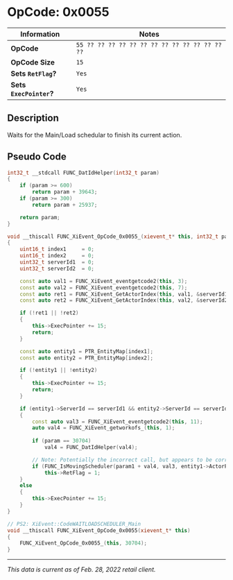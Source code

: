 # OpCode: 0x0055

| Information               | Notes |
|---                        |---    |
| **OpCode**                | `55 ?? ?? ?? ?? ?? ?? ?? ?? ?? ?? ?? ?? ?? ??` |
| **OpCode Size**           | `15`  |
| **Sets `RetFlag`?**       | `Yes` |
| **Sets `ExecPointer`?**   | `Yes` |

## Description

Waits for the Main/Load schedular to finish its current action.

## Pseudo Code

```cpp
int32_t __stdcall FUNC_DatIdHelper(int32_t param)
{
    if (param >= 600)
        return param + 39643;
    if (param >= 300)
        return param + 25937;

    return param;
}

void __thiscall FUNC_XiEvent_OpCode_0x0055_(xievent_t* this, int32_t param1)
{
    uint16_t index1     = 0;
    uint16_t index2     = 0;
    uint32_t serverId1  = 0;
    uint32_t serverId2  = 0;

    const auto val1 = FUNC_XiEvent_eventgetcode2(this, 3);
    const auto val2 = FUNC_XiEvent_eventgetcode2(this, 7);
    const auto ret1 = FUNC_XiEvent_GetActorIndex(this, val1, &serverId1, &index1);
    const auto ret2 = FUNC_XiEvent_GetActorIndex(this, val2, &serverId2, &index2);

    if (!ret1 || !ret2)
    {
        this->ExecPointer += 15;
        return;
    }

    const auto entity1 = PTR_EntityMap[index1];
    const auto entity2 = PTR_EntityMap[index2];

    if (!entity1 || !entity2)
    {
        this->ExecPointer += 15;
        return;
    }

    if (entity1->ServerId == serverId1 && entity2->ServerId == serverId2 && (entity1->Render.Flags0 & 0x200) != 0 && (entity2->Render.Flags0 & 0x200) != 0)
    {
        const auto val3 = FUNC_XiEvent_eventgetcode2(this, 11);
        auto val4 = FUNC_XiEvent_getworkofs_(this, 1);
        
        if (param == 30704)
            val4 = FUNC_DatIdHelper(val4);

        // Note: Potentially the incorrect call, but appears to be correct..
        if (FUNC_IsMovingScheduler(param1 + val4, val3, entity1->ActorPointer, entity2->ActorPointer))
            this->RetFlag = 1;
    }
    else
    {
        this->ExecPointer += 15;
    }
}

// PS2: XiEvent::CodeWAITLOADSCHEDULER_Main
void __thiscall FUNC_XiEvent_OpCode_0x0055(xievent_t* this)
{
    FUNC_XiEvent_OpCode_0x0055_(this, 30704);
}
```

---

_This data is current as of Feb. 28, 2022 retail client._